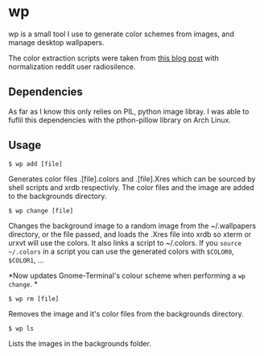 # wp

wp is a small tool I use to generate color schemes from images, and manage desktop wallpapers.

The color extraction scripts were taken from [this blog post](http://charlesleifer.com/blog/using-python-and-k-means-to-find-the-dominant-colors-in-images/)
 with normalization reddit user radiosilence.

## Dependencies

As far as I know this only relies on PIL, python image libray. I was able to fuflil this dependencies with the pthon-pillow library on Arch Linux.

## Usage

```
$ wp add [file]
```

Generates color files .[file].colors and .[file].Xres which can be sourced by shell
scripts and xrdb respectivly. The color files and the image are added to the backgrounds directory.

```
$ wp change [file]
```

Changes the background image to a random image from the ~/.wallpapers directory, or the file passed, and  loads the .Xres file
into xrdb so xterm or urxvt will use the colors. It also links a script to ~/.colors. If you `source ~/.colors` in a script 
you can use the generated colors with `$COLOR0`, `$COLOR1`, ...

*Now updates Gnome-Terminal's colour scheme when performing a `wp change`. *


```
$ wp rm [file]
```

Removes the image and it's color files from the backgrounds directory.

```
$ wp ls
```

Lists the images in the backgrounds folder.
